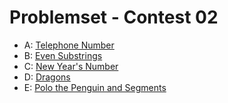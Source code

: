 # Problemset - Contest 02
  * A: [Telephone Number](https://codeforces.com/group/G19ss2enIt/contest/336023/problem/A)
  * B: [Even Substrings](https://codeforces.com/group/G19ss2enIt/contest/336023/problem/B)
  * C: [New Year's Number](https://codeforces.com/group/G19ss2enIt/contest/336023/problem/C)
  * D: [Dragons](https://codeforces.com/group/G19ss2enIt/contest/336023/problem/D)
  * E: [Polo the Penguin and Segments](https://codeforces.com/group/G19ss2enIt/contest/336023/problem/E)